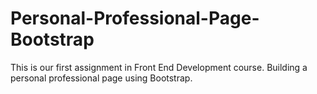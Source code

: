 # Personal-Professional-Page-Bootstrap
This is our first assignment in Front End Development course. Building a personal professional page using Bootstrap.
